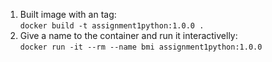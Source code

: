 1. Built image with an tag:  
`docker build -t assignment1python:1.0.0 .`
2. Give a name to the container and run it interactivelly:  
`docker run -it --rm --name bmi assignment1python:1.0.0`
